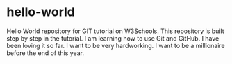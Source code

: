 # hello-world
Hello World repository for GIT tutorial on W3Schools.
This repository is built step by step in the tutorial.
I am learning how to use Git and GitHub.
I have been loving it so far. 
I want to be very hardworking. 
I want to be a millionaire before the end of this year.